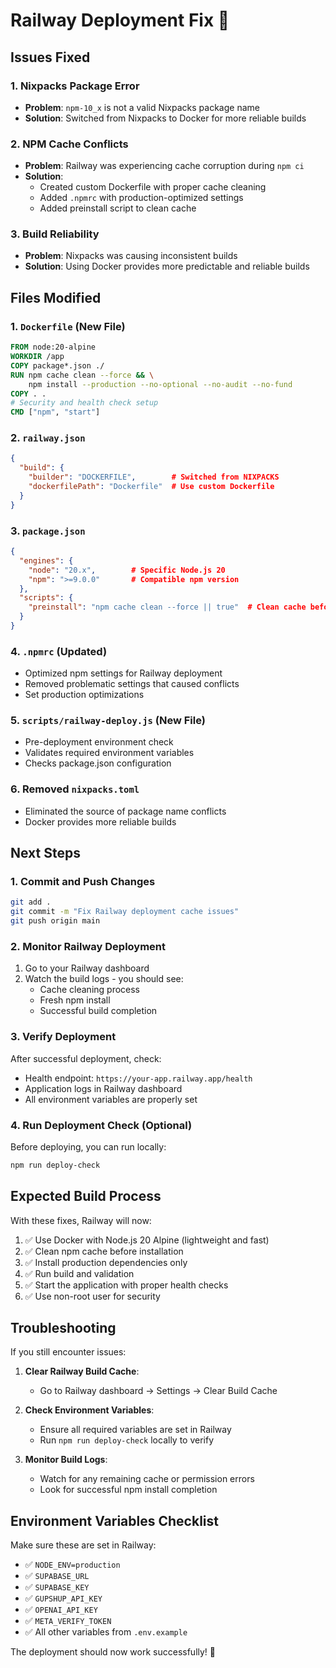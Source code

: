 # Railway Deployment Fix 🚀

## Issues Fixed

### 1. **Nixpacks Package Error**
- **Problem**: `npm-10_x` is not a valid Nixpacks package name
- **Solution**: Switched from Nixpacks to Docker for more reliable builds

### 2. **NPM Cache Conflicts**
- **Problem**: Railway was experiencing cache corruption during `npm ci`
- **Solution**:
  - Created custom Dockerfile with proper cache cleaning
  - Added `.npmrc` with production-optimized settings
  - Added preinstall script to clean cache

### 3. **Build Reliability**
- **Problem**: Nixpacks was causing inconsistent builds
- **Solution**: Using Docker provides more predictable and reliable builds

## Files Modified

### 1. `Dockerfile` (New File)
```dockerfile
FROM node:20-alpine
WORKDIR /app
COPY package*.json ./
RUN npm cache clean --force && \
    npm install --production --no-optional --no-audit --no-fund
COPY . .
# Security and health check setup
CMD ["npm", "start"]
```

### 2. `railway.json`
```json
{
  "build": {
    "builder": "DOCKERFILE",        # Switched from NIXPACKS
    "dockerfilePath": "Dockerfile"  # Use custom Dockerfile
  }
}
```

### 3. `package.json`
```json
{
  "engines": {
    "node": "20.x",        # Specific Node.js 20
    "npm": ">=9.0.0"       # Compatible npm version
  },
  "scripts": {
    "preinstall": "npm cache clean --force || true"  # Clean cache before install
  }
}
```

### 4. `.npmrc` (Updated)
- Optimized npm settings for Railway deployment
- Removed problematic settings that caused conflicts
- Set production optimizations

### 5. `scripts/railway-deploy.js` (New File)
- Pre-deployment environment check
- Validates required environment variables
- Checks package.json configuration

### 6. Removed `nixpacks.toml`
- Eliminated the source of package name conflicts
- Docker provides more reliable builds

## Next Steps

### 1. **Commit and Push Changes**
```bash
git add .
git commit -m "Fix Railway deployment cache issues"
git push origin main
```

### 2. **Monitor Railway Deployment**
1. Go to your Railway dashboard
2. Watch the build logs - you should see:
   - Cache cleaning process
   - Fresh npm install
   - Successful build completion

### 3. **Verify Deployment**
After successful deployment, check:
- Health endpoint: `https://your-app.railway.app/health`
- Application logs in Railway dashboard
- All environment variables are properly set

### 4. **Run Deployment Check (Optional)**
Before deploying, you can run locally:
```bash
npm run deploy-check
```

## Expected Build Process

With these fixes, Railway will now:
1. ✅ Use Docker with Node.js 20 Alpine (lightweight and fast)
2. ✅ Clean npm cache before installation
3. ✅ Install production dependencies only
4. ✅ Run build and validation
5. ✅ Start the application with proper health checks
6. ✅ Use non-root user for security

## Troubleshooting

If you still encounter issues:

1. **Clear Railway Build Cache**:
   - Go to Railway dashboard → Settings → Clear Build Cache

2. **Check Environment Variables**:
   - Ensure all required variables are set in Railway
   - Run `npm run deploy-check` locally to verify

3. **Monitor Build Logs**:
   - Watch for any remaining cache or permission errors
   - Look for successful npm install completion

## Environment Variables Checklist

Make sure these are set in Railway:
- ✅ `NODE_ENV=production`
- ✅ `SUPABASE_URL`
- ✅ `SUPABASE_KEY`
- ✅ `GUPSHUP_API_KEY`
- ✅ `OPENAI_API_KEY`
- ✅ `META_VERIFY_TOKEN`
- ✅ All other variables from `.env.example`

The deployment should now work successfully! 🎉
